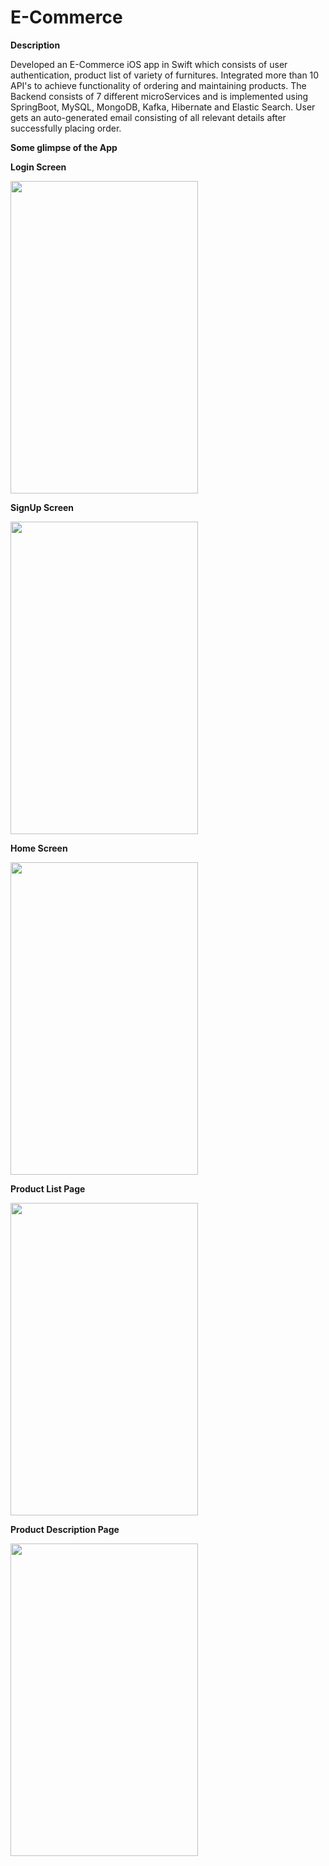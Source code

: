 # E-Commerce

**Description**

Developed an E-Commerce iOS app in Swift which consists of user authentication, product list of variety of furnitures. 
Integrated more than 10 API's to achieve functionality of ordering and maintaining products.
The Backend consists of 7 different microServices and is implemented using SpringBoot, MySQL, MongoDB, Kafka, Hibernate and Elastic Search.
User gets an auto-generated email consisting of all relevant details after successfully placing order.

**Some glimpse of the App**

**Login Screen**

<img src="https://user-images.githubusercontent.com/68854742/187079279-776f5036-9110-48ce-8708-602bd5d51780.jpeg" width="300" height="500">

**SignUp Screen**

<img src="https://user-images.githubusercontent.com/68854742/187079291-b560da59-d7ec-4574-8d67-b90073d37143.jpeg" width="300" height="500">

**Home Screen**

<img src="https://user-images.githubusercontent.com/68854742/187079281-ec461d90-821b-48a3-9668-33d12e87c0ca.jpeg" width="300" height="500">

**Product List Page**

<img src="https://user-images.githubusercontent.com/68854742/187079283-d1879c16-5791-43f9-b74e-53e956c8be8e.jpeg" width="300" height="500">

**Product Description Page**

<img src="https://user-images.githubusercontent.com/68854742/187079294-452b7298-9614-4ff6-8c1d-fc6a23006c3f.jpeg" width="300" height="500">
